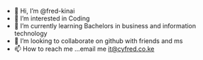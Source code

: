 - 👋 Hi, I’m @fred-kinai
- 👀 I’m interested in Coding
- 🌱 I’m currently learning Bachelors in business and information technology
- 💞️ I’m looking to collaborate on github with friends and ms
- 📫 How to reach me ...email me it@cyfred.co.ke

<!---
fred-kinai/fred-kinai is a ✨ special ✨ repository because its `README.md` (this file) appears on your GitHub profile.
You can click the Preview link to take a look at your changes.
--->

